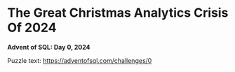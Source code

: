 # The Great Christmas Analytics Crisis Of 2024

**Advent of SQL: Day 0, 2024**

Puzzle text: <https://adventofsql.com/challenges/0>
